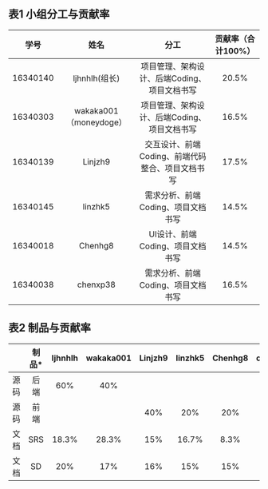 ## 表1 小组分工与贡献率
|   学号   |          姓名          |                       分工                       | 贡献率（合计100%） |
| :------: | :--------------------: | :----------------------------------------------: | :----------------: |
| 16340140 |     ljhnhlh(组长)      |   项目管理、架构设计、后端Coding、项目文档书写   |       20.5%        |
| 16340303 | wakaka001（moneydoge） |   项目管理、架构设计、后端Coding、项目文档书写   |       16.5%        |
| 16340139 |        Linjzh9         | 交互设计、前端Coding、前端代码整合、项目文档书写 |       17.5%        |
| 16340145 |        linzhk5         |        需求分析、前端Coding、项目文档书写        |       14.5%        |
| 16340018 |        Chenhg8         |         UI设计、前端Coding、项目文档书写         |       14.5%        |
| 16340038 |        chenxp38        |        需求分析、前端Coding、项目文档书写        |       16.5%        |

## 表2 制品与贡献率
|      | 制品* | ljhnhlh | wakaka001 | Linjzh9 | linzhk5 | Chenhg8 | chenxp38 |
| :--: | :---: | :-----: | :-------: | :-----: | :-----: | :-----: | :------: |
| 源码 |  后端|   60%   |    40%    |         |         |         |          |
| 源码 | 前端  |         |           |   40%   |   20%   |   20%   |   20%    |
| 文档 |  SRS  |  18.3%  |   28.3%   |   15%   |  16.7%  |  8.3%   |  13.3%   |
| 文档 |  SD   |   20%   |    17%    |   16%   |   15%   |   15%   |   17%    |
